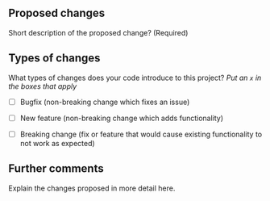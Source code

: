 ## Proposed changes

Short description of the proposed change? (Required) 

## Types of changes

What types of changes does your code introduce to this project?
_Put an `x` in the boxes that apply_

- [ ] Bugfix (non-breaking change which fixes an issue)
- [ ] New feature (non-breaking change which adds functionality)
- [ ] Breaking change (fix or feature that would cause existing functionality to not work as expected)


## Further comments

Explain the changes proposed in more detail here.
